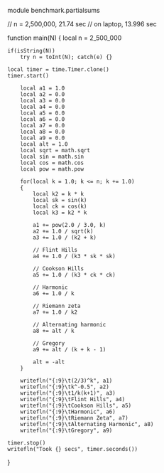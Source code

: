 module benchmark.partialsums

// n = 2,500,000, 21.74 sec
// on laptop, 13.996 sec

function main(N)
{
	local n = 2_500_000

	if(isString(N))
		try n = toInt(N); catch(e) {}

	local timer = time.Timer.clone()
	timer.start()

		local a1 = 1.0
		local a2 = 0.0
		local a3 = 0.0
		local a4 = 0.0
		local a5 = 0.0
		local a6 = 0.0
		local a7 = 0.0
		local a8 = 0.0
		local a9 = 0.0
		local alt = 1.0
		local sqrt = math.sqrt
		local sin = math.sin
		local cos = math.cos
		local pow = math.pow

		for(local k = 1.0; k <= n; k += 1.0)
		{
			local k2 = k * k
			local sk = sin(k)
			local ck = cos(k)
			local k3 = k2 * k

			a1 += pow(2.0 / 3.0, k)
			a2 += 1.0 / sqrt(k)
			a3 += 1.0 / (k2 + k)

			// Flint Hills
			a4 += 1.0 / (k3 * sk * sk)

			// Cookson Hills
			a5 += 1.0 / (k3 * ck * ck)

			// Harmonic
			a6 += 1.0 / k

			// Riemann zeta
			a7 += 1.0 / k2

			// Alternating harmonic
			a8 += alt / k

			// Gregory
			a9 += alt / (k + k - 1)

			alt = -alt
		}

		writefln("{:9}\t(2/3)^k", a1)
		writefln("{:9}\tk^-0.5", a2)
		writefln("{:9}\t1/k(k+1)", a3)
		writefln("{:9}\tFlint Hills", a4)
		writefln("{:9}\tCookson Hills", a5)
		writefln("{:9}\tHarmonic", a6)
		writefln("{:9}\tRiemann Zeta", a7)
		writefln("{:9}\tAlternating Harmonic", a8)
		writefln("{:9}\tGregory", a9)

	timer.stop()
	writefln("Took {} secs", timer.seconds())
}